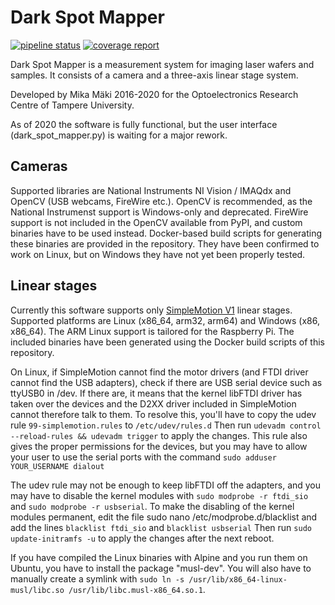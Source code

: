 # Dark Spot Mapper

[![pipeline status](https://gitlab.com/AgenttiX/vxl-dark-spot-mapper/badges/master/pipeline.svg)](https://gitlab.com/AgenttiX/vxl-dark-spot-mapper/commits/master)
[![coverage report](https://gitlab.com/AgenttiX/vxl-dark-spot-mapper/badges/master/coverage.svg)](https://gitlab.com/AgenttiX/vxl-dark-spot-mapper/commits/master)

Dark Spot Mapper is a measurement system for imaging laser wafers and samples.
It consists of a camera and a three-axis linear stage system.

Developed by Mika Mäki 2016-2020 for the Optoelectronics Research Centre of Tampere University.

As of 2020 the software is fully functional, but the user interface (dark_spot_mapper.py) is waiting for a major rework.

## Cameras
Supported libraries are National Instruments NI Vision / IMAQdx and OpenCV (USB webcams, FireWire etc.).
OpenCV is recommended, as the National Instrumenst support is Windows-only and deprecated.
FireWire support is not included in the OpenCV available from PyPI, and custom binaries have to be used instead.
Docker-based build scripts for generating these binaries are provided in the repository.
They have been confirmed to work on Linux, but on Windows they have not yet been properly tested.

## Linear stages
Currently this software supports only [SimpleMotion V1](https://granitedevices.com/wiki/SimpleMotion_library_versions) linear stages.
Supported platforms are Linux (x86_64, arm32, arm64) and Windows (x86, x86_64).
The ARM Linux support is tailored for the Raspberry Pi.
The included binaries have been generated using the Docker build scripts of this repository.

On Linux, if SimpleMotion cannot find the motor drivers (and FTDI driver cannot find the USB adapters),
check if there are USB serial device such as ttyUSB0 in /dev. If there are, it means that
the kernel libFTDI driver has taken over the devices and the D2XX driver included in SimpleMotion
cannot therefore talk to them. To resolve this, you'll have to copy the udev rule
`99-simplemotion.rules` to `/etc/udev/rules.d`
Then run
`udevadm control --reload-rules && udevadm trigger`
to apply the changes.
This rule also gives the proper permissions for the devices, but you may have to allow your user to use the serial
ports with the command
`sudo adduser YOUR_USERNAME dialout`

The udev rule may not be enough to keep libFTDI off the adapters, and you may have to disable the kernel modules with
`sudo modprobe -r ftdi_sio` and
`sudo modprobe -r usbserial`.
To make the disabling of the kernel modules permanent, edit the file
sudo nano /etc/modprobe.d/blacklist
and add the lines
`blacklist ftdi_sio` and
`blacklist usbserial`
Then run
`sudo update-initramfs -u`
to apply the changes after the next reboot.

If you have compiled the Linux binaries with Alpine and you run them on Ubuntu,
you have to install the package "musl-dev".
You will also have to manually create a symlink with
`sudo ln -s /usr/lib/x86_64-linux-musl/libc.so /usr/lib/libc.musl-x86_64.so.1`.
